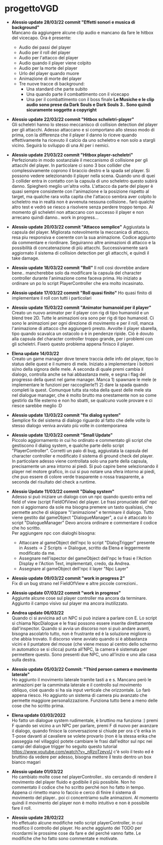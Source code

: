 # progettoVGD
- **Alessio update 28/03/22 commit "Effetti sonori e musica di background"**  
Mancano da aggiungere alcune clip audio e mancano da fare le hitbox del vicecapo.
Ora è presente:

	- Audio dei passi del player
	- Audio per il roll del player
	- Audio per l'attacco del player
	- Audio quando il player viene colpito
	- Audio per la morte del player
	- Urlo del player quando muore
	- Animazione di morte del player
	- Tre nuove tracce di background:
		- Una standard che parte subito
		- Una quando parte il combattimento con il vicecapo
		- Una per il combattimento con il boss finale
**Le Musiche e le clip audio sono prese da Dark Souls e Dark Souls 3.. Sono quindi sicuramente soggette a copyright**

- **Alessio update 22/03/22 commit "Hitbox scheletri-player"**  
Gli scheletri hanno lo stesso meccanisco di collision detection del player per gli attacchi.
Adesso attaccano e si comportano allo stesso modo di prima, con la differenza che il player il danno lo riceve quando
effettivamente ha ricevuto il calcio da uno scheletro e non solo a stargli vicino. Seguirà lo sviluppo di una
AI per i nemici.

- **Alessio update 21/03/22 commit "Hitbox player-scheletri"**  
Perfezionato in modo sostanziale il meccanismo di collisione per gli attacchi del player. In particolare ci sono 3 box
collider che complessivamente coprono il braccio destro e la spada sel player. Si possono vedere selezionando il
player nella scena. Quando uno di quei 3 collider entra in contatto con la capsula di uno scheletro questo subirà danno.
Spiegherò meglio un'altra volta. L'attacco da parte del player è quasi sempre consistente con l'animazione e la posizione
rispetto al target, ma qualche rara volta capita che l'attacco sembra aver colpito lo scheletro ma in realtà non è
avvenuta nessuna collisione.. farò qualche altro test e vedrò se riesco a risolvere senza perdere troppo tempo.
Al momento gli scheletri non attaccano con successo il player e non arrecano quindi danno.. work in progress...

- **Alessio update 20/03/22 commit "Attacco semplice"**
Aggiustata la capsula del player. Migliorata notevolmente la meccanica di attacco, resa piu responsiva e coerente 
con la sua animazione. Codice aggiunto da commentare e riordinare. Seguiranno altre animazioni di attacco e la
possibilità di concatenazione di più attacchi. Successivamente sarà aggiornato il sistema di collision detection per
gli attacchi, e quindi il take damage.

- **Alessio update 18/03/22 commit "Roll"**
Il roll così dovrebbe andare bene.. mancherebbe solo da modificare la capsula del character controller durante
l'animazione come faceva prima. Ho iniziato a ordinare un po lo script PlayerController che era molto incasinato.

- **Alessio update 17/03/22 commit "Roll quasi finito"**
Ho quasi finito di implementare il roll con tutti i particolari

- **Alessio update 15/03/22 commit "Animator humanoid per il player"**  
Creato un nuovo animator per il player con rig di tipo humanoid e un blend tree 2D. Tutte le animazioni
ora sono per rig di tipo humanoid. Ci sono le animazioni per ogni direzione di movimento e per il roll,
manca l'animazione di attacco che aggiungerò presto. Avvolte il player sbarella, tipo quando scavalca un
ostacolo o è in pendenze ripide. Ciò è dovuto alla capsula del character controller troppo grande, per i 
problemi con gli scheletri. Fixerò questo problema appena finisco il player.

- **Elena update 14/03/22**  
Creato un game manager dove tenere traccia delle info del player, tipo lo status delle quest e il numero di mele. 
Iniziato a implementare i bottoni si/no della signora delle mele. A seconda di quale premi cambia il dialogo, controlla 
anche se hai abbastanza mele, e segna i flag del progresso della quest nel game manager. Manca 1) spawnare le mele 
(e implementare le funzioni per raccoglierle?) 2) dare la spada quando completi la quest. Comunque tutta sta roba 
della quest delle mele sta nel dialogue manager, che è molto brutto ma onestamente non so come gestirlo da file esterno 
e non ho sbatti, se qualcuno vuole provare e ci riesce sarebbe meglio :D

- **Alessio update 13/03/22 commit "fix dialog system"**  
Semplice fix del sistema di dialogo riguardo al fatto che delle volte lo stesso dialogo veniva avviato più volte in 
contemporanea

- **Alessio update 12/03/22 commit "Small Update"**  
Piccolo aggiornamento in cui ho ordinato e commentato gli script che gestiscono il dialog system, e qualche parte dello
script "PlayerController".
Corretti un paio di bug, aggiustata la capsula del character controller e modificato il sistema di ground check del player.
In particolare adesso viene controllata solo una parte della capsula, precisamente un area intorno ai piedi. Si può 
capire bene selezionando il player nel motore grafico, in cui si puo notare una sfera intorno ai piedi, che puo essere di 
colore verde trasparente o rossa trasparente, a seconda del risultato del check a runtime.

- **Alessio Update 11/03/22 commit "Dialog system"**  
Adesso si può iniziare un dialogo con un npc quando questo entra nel field of view (script FieldOfView) del player.
Le frasi pronuciate dall' npc non si aggiornano da sole ma bisogna premere un tasto qualsiasi, che permette anche di 
skippare "l'animazione" e terminare il dialogo. 
Tutto viene gestito dal gameObject "DialogueManager", a cui è attaccato lo script "DialogueManager"
Devo ancora ordinare e commentare il codice che ho scritto.  
Per aggiungere npc con dialoghi bisogna:
	- Attaccare al gameObject dell'npc lo script "DialogTrigger" presente in Assets -> 2 Scripts -> Dialogue, scritto 
	da Elena e leggermente modificato da me.
 	- Assegnare nell'ispector del gameObject dell'npc le frasi e l'Action Display e l'Action Text, implementati, credo, 
	da Andrea.
  	- Assegnare al gameObject dell'npc il layer "Npc Layer"

- **Alessio update 09/03/22 commit "work in progress 2"**  
Fix di un bug strano nel FieldOfView e altre piccole correzioni.. 

- **Alessio update 07/03/22 commit "work in progress"**  
Aggiunte alcune cose sul player controller ma ancora da terminare. Aggiunto il campo visivo sul player ma ancora 
inutilizzato. 

- **Andrea update 06/03/22**  
Quando ci si avvicina ad un NPC si può inziare a parlare con E. Lo script si chiama NpcDialogue e le frasi possono essere 
inserite direttamente dall'inspector. Quando si avvia un discorso non si può andare avanti, bisogna ascolatrlo tutto, non 
è frustrante ed è la soluzione migliore io che abbia trovato.
Il discorso viene avviato quando si è abbastanza vicini e il puntatore del mouse (che viene messo al centro dello schermo 
in automatico se si clicca) punta all'NPC, la camera è sistemata per permettere questo.
Sono presenti due NPC, uno all'inzio e uno alla casa sulla destra.  

- **Alessio update 05/03/22 Commit: "Third person camera e movimento laterale"**   
Ho aggiunto il movimento laterale tramite tasti a e s. Mancano però le animazioni per la camminata laterale
e il controllo sul movimento obliquo, cioé quando si ha sia input verticale che orizzontale. 
Lo farò appena riesco. Ho aggiunto un sistema di camera piu avanzato che permette maggiore personalizzazione. 
Funziona tutto bene a meno delle cose che ho scritto prima. 

- **Elena update 03/03/2022**  
Ho fatto un dialogue system rudimentale, è bruttino ma funziona :)
premi F quando sei vicino a un NPC per parlare, premi F di nuovo per avanzare il dialogo, quando finisce la conversazione 
si chiude per ora c'è erika in T-pose davanti al cavaliere se volete provarlo (non è la stessa erika che passeggia nel 
villaggio) potete cambiare le frasi dall'editor sul npc nei campi del dialogue trigger
ho seguito questo tutorial https://www.youtube.com/watch?v=_nRzoTzeyxU
c'è solo il testo ed è bruttino da vedere per adesso, bisogna mettere il testo dentro un box bianco magari

- **Alessio update 01/03/22**   
Ho cambiato molte cose nel playerController.. sto cercando di rendere il movimento del player fluido e 
godibile il più possibile. Non ho commentato il codice che ho scritto perché non ho fatto in tempo. 
Appena ci rimetto mano lo faccio e cerco di finire il sistema di movimento del player.. poi ci concentriamo
sulle animazioni. Al momento quindi il movimento del player non è molto intuitivo e non è possibile fare
il roll.
 
- **Alessio update 28/02/22**  
Ho effetuato alcune modifiche nello script playerController, in cui modifico il controllo del player.
Ho anche aggiunto dei TODO per ricordarmi le prossime cose da fare e del perché vanno fatte. Le modifiche 
che ho fatto sono commentate e motivate.
